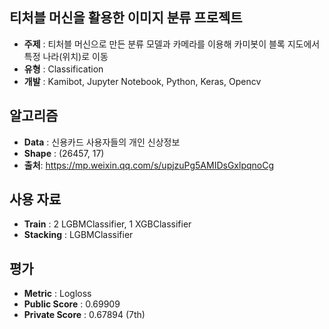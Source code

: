 ## 티처블 머신을 활용한 이미지 분류 프로젝트
- **주제**  : 티처블 머신으로 만든 분류 모델과 카메라를 이용해 카미봇이 블록 지도에서 특정 나라(위치)로 이동
- **유형**  : Classification
- **개발**  : Kamibot, Jupyter Notebook, Python, Keras, Opencv

## 알고리즘
- **Data** : 신용카드 사용자들의 개인 신상정보
- **Shape** : (26457, 17)
- **출처**: https://mp.weixin.qq.com/s/upjzuPg5AMIDsGxlpqnoCg

## 사용 자료
- **Train** : 2 LGBMClassifier, 1 XGBClassifier
- **Stacking** : LGBMClassifier

## 평가
- **Metric** : Logloss
- **Public Score** : 0.69909
- **Private Score** : 0.67894 (7th)
